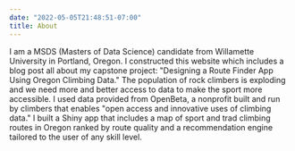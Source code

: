 ```yaml
---
date: "2022-05-05T21:48:51-07:00"
title: About
---
```

I am a MSDS (Masters of Data Science) candidate from Willamette University in Portland, Oregon. I constructed this website which includes a blog post all about my capstone project: "Designing a Route Finder App Using Oregon Climbing Data." The population of rock climbers is exploding and we need more and better access to data to make the sport more accessible. I used data provided from OpenBeta, a nonprofit built and run by climbers that enables "open access and innovative uses of climbing data." I built a Shiny app that includes a map of sport and trad climbing routes in Oregon ranked by route quality and a recommendation engine tailored to the user of any skill level.



